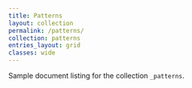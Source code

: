 ```yaml
---
title: Patterns
layout: collection
permalink: /patterns/
collection: patterns
entries_layout: grid
classes: wide
---
```


Sample document listing for the collection `_patterns`.
